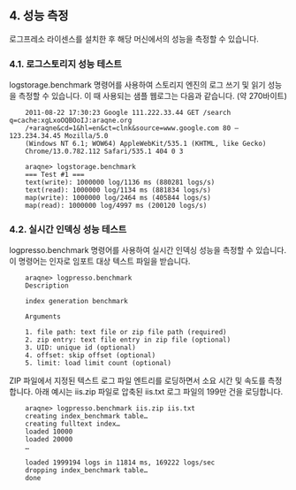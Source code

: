 ## 4. 성능 측정 ##

로그프레소 라이센스를 설치한 후 해당 머신에서의 성능을 측정할 수 있습니다.

### 4.1. 로그스토리지 성능 테스트 ###

logstorage.benchmark 명령어를 사용하여 스토리지 엔진의 로그 쓰기 및 읽기 성능을 측정할 수 있습니다. 이 때 사용되는 샘플 웹로그는 다음과 같습니다. (약 270바이트)

~~~~
	2011-08-22 17:30:23 Google 111.222.33.44 GET /search q=cache:xgLxoOQBOoIJ:araqne.org
    /+araqne&cd=1&hl=en&ct=clnk&source=www.google.com 80 – 123.234.34.45 Mozilla/5.0 
    (Windows NT 6.1; WOW64) AppleWebKit/535.1 (KHTML, like Gecko) 
    Chrome/13.0.782.112 Safari/535.1 404 0 3
~~~~

~~~~
    araqne> logstorage.benchmark
    === Test #1 ===
    text(write): 1000000 log/1136 ms (880281 logs/s)
    text(read): 1000000 log/1134 ms (881834 logs/s)
    map(write): 1000000 log/2464 ms (405844 logs/s)
	map(read): 1000000 log/4997 ms (200120 logs/s)
~~~~

### 4.2. 실시간 인덱싱 성능 테스트 ###

logpresso.benchmark 명령어를 사용하여 실시간 인덱싱 성능을 측정할 수 있습니다. 이 명령어는 인자로 임포트 대상 텍스트 파일을 받습니다.

~~~
    araqne> logpresso.benchmark
    Description

    index generation benchmark

    Arguments

    1. file path: text file or zip file path (required)
    2. zip entry: text file entry in zip file (optional)
    3. UID: unique id (optional)
    4. offset: skip offset (optional)
    5. limit: load limit count (optional)
~~~

ZIP 파일에서 지정된 텍스트 로그 파일 엔트리를 로딩하면서 소요 시간 및 속도를 측정합니다. 아래 예시는 iis.zip 파일로 압축된 iis.txt 로그 파일의 199만 건을 로딩합니다.

~~~~
    araqne> logpresso.benchmark iis.zip iis.txt
    creating index_benchmark table…
    creating fulltext index…
    loaded 10000
    loaded 20000
    …

    loaded 1999194 logs in 11814 ms, 169222 logs/sec
    dropping index_benchmark table…
	done
~~~~
